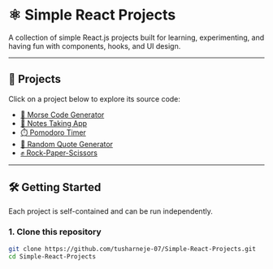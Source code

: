 # ⚛️ Simple React Projects

A collection of simple React.js projects built for learning, experimenting, and having fun with components, hooks, and UI design.

---

## 📁 Projects

Click on a project below to explore its source code:

- [📳 Morse Code Generator](./Morse%20Code%20Generator/)
- [📝 Notes Taking App](./Notes%20Taking%20App/)
- [⏱️ Pomodoro Timer](./Pomodoro%20Timer/)
- [📜 Random Quote Generator](./Random%20Quote%20Generator/)
- [✊ Rock-Paper-Scissors](./Rock-Paper-Scissors/)

---

## 🛠 Getting Started

Each project is self-contained and can be run independently.

### 1. Clone this repository

```bash
git clone https://github.com/tusharneje-07/Simple-React-Projects.git
cd Simple-React-Projects
